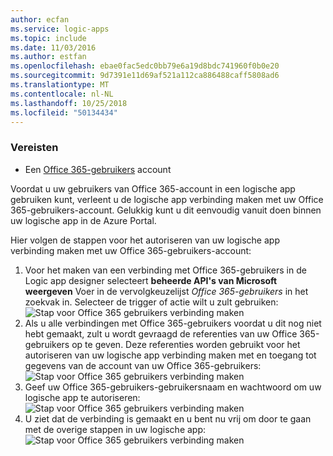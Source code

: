 ```yaml
---
author: ecfan
ms.service: logic-apps
ms.topic: include
ms.date: 11/03/2016
ms.author: estfan
ms.openlocfilehash: ebae0fac5edc0bb79e6a19d8bdc741960f0b0e20
ms.sourcegitcommit: 9d7391e11d69af521a112ca886488caff5808ad6
ms.translationtype: MT
ms.contentlocale: nl-NL
ms.lasthandoff: 10/25/2018
ms.locfileid: "50134434"
---
```

### <a name="prerequisites"></a>Vereisten
* Een [Office 365-gebruikers](https://office365.com) account  

Voordat u uw gebruikers van Office 365-account in een logische app gebruiken kunt, verleent u de logische app verbinding maken met uw Office 365-gebruikers-account. Gelukkig kunt u dit eenvoudig vanuit doen binnen uw logische app in de Azure Portal.  

Hier volgen de stappen voor het autoriseren van uw logische app verbinding maken met uw Office 365-gebruikers-account:  

1. Voor het maken van een verbinding met Office 365-gebruikers in de Logic app designer selecteert **beheerde API's van Microsoft weergeven** Voer in de vervolgkeuzelijst *Office 365-gebruikers* in het zoekvak in. Selecteer de trigger of actie wilt u zult gebruiken:  
   ![Stap voor Office 365 gebruikers verbinding maken](./media/connectors-create-api-office365users/office365users-1.png)  
2. Als u alle verbindingen met Office 365-gebruikers voordat u dit nog niet hebt gemaakt, zult u wordt gevraagd de referenties van uw Office 365-gebruikers op te geven. Deze referenties worden gebruikt voor het autoriseren van uw logische app verbinding maken met en toegang tot gegevens van de account van uw Office 365-gebruikers:  
   ![Stap voor Office 365 gebruikers verbinding maken](./media/connectors-create-api-office365users/office365users-2.png)  
3. Geef uw Office 365-gebruikers-gebruikersnaam en wachtwoord om uw logische app te autoriseren:  
   ![Stap voor Office 365 gebruikers verbinding maken](./media/connectors-create-api-office365users/office365users-3.png)  
4. U ziet dat de verbinding is gemaakt en u bent nu vrij om door te gaan met de overige stappen in uw logische app:  
   ![Stap voor Office 365 gebruikers verbinding maken](./media/connectors-create-api-office365users/office365users-4.png)  

